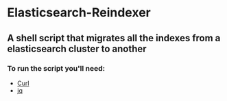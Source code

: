 # Elasticsearch-Reindexer
## A shell script that migrates all the indexes from a elasticsearch cluster to another 

### To run the script you'll need:
<ul>
  <li><a href="https://curl.se/">Curl</a></li>
  <li><a href="https://stedolan.github.io/jq/">jq</a></li>
</ul>
